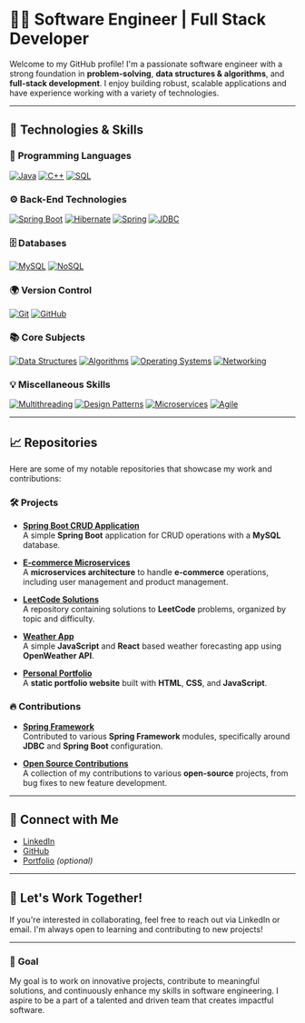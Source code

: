 # 👨‍💻 **Software Engineer** | Full Stack Developer

Welcome to my GitHub profile! I'm a passionate software engineer with a strong foundation in **problem-solving**, **data structures & algorithms**, and **full-stack development**. I enjoy building robust, scalable applications and have experience working with a variety of technologies.

---

## 🚀 **Technologies & Skills**

### 🔧 **Programming Languages**  
[![Java](https://img.shields.io/badge/Java-007396?style=for-the-badge&logo=java&logoColor=white)](https://www.java.com/)
[![C++](https://img.shields.io/badge/C%2B%2B-00599C?style=for-the-badge&logo=c%2B%2B&logoColor=white)](https://isocpp.org/)
[![SQL](https://img.shields.io/badge/SQL-4479A1?style=for-the-badge&logo=mysql&logoColor=white)](https://www.mysql.com/)

### ⚙️ **Back-End Technologies**  
[![Spring Boot](https://img.shields.io/badge/Spring%20Boot-6DB33F?style=for-the-badge&logo=springboot&logoColor=white)](https://spring.io/projects/spring-boot)
[![Hibernate](https://img.shields.io/badge/Hibernate-4E8D7C?style=for-the-badge&logo=hibernate&logoColor=white)](https://hibernate.org/)
[![Spring](https://img.shields.io/badge/Spring-6DB33F?style=for-the-badge&logo=spring&logoColor=white)](https://spring.io/)
[![JDBC](https://img.shields.io/badge/JDBC-000000?style=for-the-badge&logo=oracle&logoColor=white)](https://www.oracle.com/database/technologies/jdbc.html)

### 🗄️ **Databases**  
[![MySQL](https://img.shields.io/badge/MySQL-4479A1?style=for-the-badge&logo=mysql&logoColor=white)](https://www.mysql.com/)
[![NoSQL](https://img.shields.io/badge/NoSQL-000000?style=for-the-badge&logo=mongodb&logoColor=white)](https://www.mongodb.com/)

### 🌍 **Version Control**  
[![Git](https://img.shields.io/badge/Git-F05032?style=for-the-badge&logo=git&logoColor=white)](https://git-scm.com/)
[![GitHub](https://img.shields.io/badge/GitHub-181717?style=for-the-badge&logo=github&logoColor=white)](https://github.com/)

### 📚 **Core Subjects**  
[![Data Structures](https://img.shields.io/badge/Data%20Structures-009C91?style=for-the-badge&logo=python&logoColor=white)](https://www.geeksforgeeks.org/data-structures/)
[![Algorithms](https://img.shields.io/badge/Algorithms-009C91?style=for-the-badge&logo=python&logoColor=white)](https://www.geeksforgeeks.org/fundamentals-of-algorithms/)
[![Operating Systems](https://img.shields.io/badge/Operating%20Systems-4e73a3?style=for-the-badge&logo=linux&logoColor=white)](https://www.geeksforgeeks.org/operating-systems/)
[![Networking](https://img.shields.io/badge/Networking-0078D4?style=for-the-badge&logo=microsoft&logoColor=white)](https://www.geeksforgeeks.org/computer-network-tutorials/)

### 💡 **Miscellaneous Skills**  
[![Multithreading](https://img.shields.io/badge/Multithreading-2f4f4f?style=for-the-badge&logo=openjdk&logoColor=white)](https://docs.oracle.com/javase/tutorial/essential/concurrency/)
[![Design Patterns](https://img.shields.io/badge/Design%20Patterns-3e3e3e?style=for-the-badge&logo=python&logoColor=white)](https://refactoring.guru/design-patterns)
[![Microservices](https://img.shields.io/badge/Microservices-0366d6?style=for-the-badge&logo=docker&logoColor=white)](https://www.nginx.com/learn/microservices/)
[![Agile](https://img.shields.io/badge/Agile-009C91?style=for-the-badge&logo=jira&logoColor=white)](https://www.agilealliance.org/agile101/)

---

## 📈 **Repositories**  
Here are some of my notable repositories that showcase my work and contributions:

### 🛠️ **Projects**
- [**Spring Boot CRUD Application**](https://github.com/your-profile/spring-boot-crud-app)  
  A simple **Spring Boot** application for CRUD operations with a **MySQL** database.
  
- [**E-commerce Microservices**](https://github.com/your-profile/ecommerce-microservices)  
  A **microservices architecture** to handle **e-commerce** operations, including user management and product management.

- [**LeetCode Solutions**](https://github.com/your-profile/leetcode-solutions)  
  A repository containing solutions to **LeetCode** problems, organized by topic and difficulty.

- [**Weather App**](https://github.com/your-profile/weather-app)  
  A simple **JavaScript** and **React** based weather forecasting app using **OpenWeather API**.

- [**Personal Portfolio**](https://github.com/your-profile/personal-portfolio)  
  A **static portfolio website** built with **HTML**, **CSS**, and **JavaScript**.

### 🔥 **Contributions**
- [**Spring Framework**](https://github.com/spring-projects/spring-framework)  
  Contributed to various **Spring Framework** modules, specifically around **JDBC** and **Spring Boot** configuration.

- [**Open Source Contributions**](https://github.com/your-profile/open-source-contributions)  
  A collection of my contributions to various **open-source** projects, from bug fixes to new feature development.

---

## 🔗 **Connect with Me**  
- [LinkedIn](https://www.linkedin.com/in/your-profile)  
- [GitHub](https://github.com/your-profile)  
- [Portfolio](https://your-portfolio-link.com) *(optional)*

---

## 💬 **Let's Work Together!**

If you're interested in collaborating, feel free to reach out via LinkedIn or email. I'm always open to learning and contributing to new projects!

---

### 🎯 **Goal**  
My goal is to work on innovative projects, contribute to meaningful solutions, and continuously enhance my skills in software engineering. I aspire to be a part of a talented and driven team that creates impactful software.
